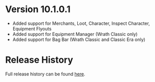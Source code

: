 # Version 10.1.0.1

* Added support for Merchants, Loot, Character, Inspect Character, Equipment Flyouts
* Added support for Equipment Manager (Wrath Classic only)
* Added support for Bag Bar (Wrath Classic and Classic Era only)

# Release History

Full release history can be found [here](https://github.com/kstange/MasqueBlizzInv/wiki/Release-Notes).

